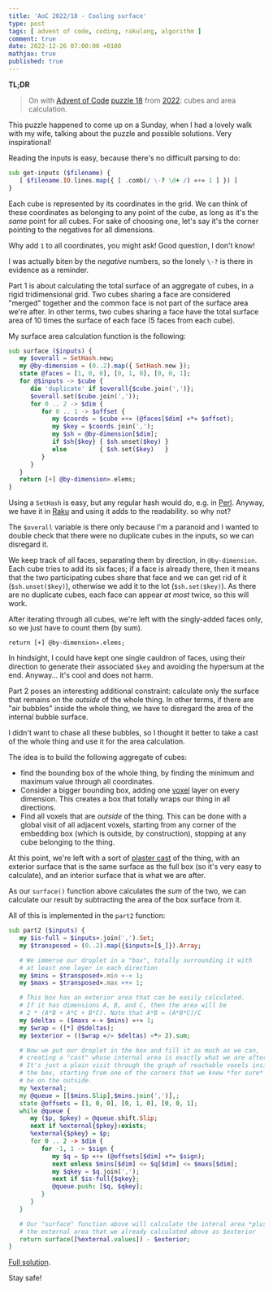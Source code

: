 ```yaml
---
title: 'AoC 2022/18 - Cooling surface'
type: post
tags: [ advent of code, coding, rakulang, algorithm ]
comment: true
date: 2022-12-26 07:00:00 +0100
mathjax: true
published: true
---
```


**TL;DR**

> On with [Advent of Code][] [puzzle 18][puzzle] from [2022][aoc2022]:
> cubes and area calculation.

This puzzle happened to come up on a Sunday, when I had a lovely walk
with my wife, talking about the puzzle and possible solutions. Very
inspirational!

Reading the inputs is easy, because there's no difficult parsing to do:

```raku
sub get-inputs ($filename) {
   [ $filename.IO.lines.map({ [ .comb(/ \-? \d+ /) «+» 1 ] }) ]
}
```

Each cube is represented by its coordinates in the grid. We can think of
these coordinates as belonging to any point of the cube, as long as it's
the *same* point for all cubes. For sake of choosing one, let's say it's
the corner pointing to the negatives for all dimensions.

Why add `1` to all coordinates, you might ask! Good question, I don't
know!

I was actually biten by the *negative* numbers, so the lonely `\-?` is
there in evidence as a reminder.

Part 1 is about calculating the total surface of an aggregate of cubes,
in a rigid tridimensional grid. Two cubes sharing a face are considered
"merged" together and the common face is not part of the surface area
we're after. In other terms, two cubes sharing a face have the total
surface area of 10 times the surface of each face (5 faces from each
cube).

My surface area calculation function is the following:

```raku
sub surface ($inputs) {
   my $overall = SetHash.new;
   my @by-dimension = (0..2).map({ SetHash.new });
   state @faces = [1, 0, 0], [0, 1, 0], [0, 0, 1];
   for @$inputs -> $cube {
      die 'duplicate' if $overall{$cube.join(',')};
      $overall.set($cube.join(','));
      for 0 .. 2 -> $dim {
         for 0 .. 1 -> $offset {
            my $coords = $cube «+» (@faces[$dim] «*» $offset);
            my $key = $coords.join(',');
            my $sh = @by-dimension[$dim];
            if $sh{$key} { $sh.unset($key) }
            else         { $sh.set($key)   }
         }
      }
   }
   return [+] @by-dimension».elems;
}
```

Using a `SetHash` is easy, but any regular hash would do, e.g. in
[Perl][]. Anyway, we have it in [Raku][] and using it adds to the
readability. so why not?

The `$overall` variable is there only because I'm a paranoid and I
wanted to double check that there were no duplicate cubes in the inputs,
so we can disregard it.

We keep track of all faces, separating them by direction, in
`@by-dimension`. Each cube tries to add its six faces; if a face is
already there, then it means that the two participating cubes share that
face and we can get rid of it (`$sh.unset($key)`), otherwise we add it
to the lot (`$sh.set($key)`). As there are no duplicate cubes, each face
can appear *at most* twice, so this will work.

After iterating through all cubes, we're left with the singly-added
faces only, so we just have to count them (by sum).

```
return [+] @by-dimension».elems;
```

In hindsight, I could have kept one single cauldron of faces, using
their direction to generate their associated `$key` and avoiding the
hypersum at the end. Anyway... it's cool and does not harm.

Part 2 poses an interesting additional constraint: calculate only the
surface that remains on the *outside* of the whole thing. In other
terms, if there are "air bubbles" inside the whole thing, we have to
disregard the area of the internal bubble surface.

I didn't want to chase all these bubbles, so I thought it better to take
a cast of the whole thing and use it for the area calculation.

The idea is to build the following aggregate of cubes:

- find the bounding box of the whole thing, by finding the minimum and
  maximum value through all coordinates.
- Consider a bigger bounding box, adding one [voxel][] layer on every
  dimension. This creates a box that totally wraps our thing in all
  directions.
- Find all voxels that are *outside* of the thing. This can be done with
  a global visit of all adjacent voxels, starting from any corner of the
  embedding box (which is outside, by construction), stopping at any
  cube belonging to the thing.

At this point, we're left with a sort of [plaster cast][] of the thing,
with an exterior surface that is the same surface as the full box (so
it's very easy to calculate), and an interior surface that is what we
are after.

As our `surface()` function above calculates the *sum* of the two, we
can calculate our result by subtracting the area of the box surface from
it.

All of this is implemented in the `part2` function:

```raku
sub part2 ($inputs) {
   my $is-full = $inputs».join(',').Set;
   my $transposed = (0..2).map({$inputs»[$_]}).Array;

   # We immerse our droplet in a "box", totally surrounding it with
   # at least one layer in each direction
   my $mins = $transposed».min «-» 1;
   my $maxs = $transposed».max «+» 1;

   # This box has an exterior area that can be easily calculated.
   # If it has dimensions A, B, and C, then the area will be
   # 2 * (A*B + A*C + B*C). Note that A*B = (A*B*C)/C
   my $deltas = ($maxs «-» $mins) «+» 1;
   my $wrap = ([*] @$deltas);
   my $exterior = (($wrap «/» $deltas) «*» 2).sum;

   # Now we put our droplet in the box and fill it as much as we can,
   # creating a "cast" whose internal area is exactly what we are after.
   # It's just a plain visit through the graph of reachable voxels inside
   # the box, starting from one of the corners that we know *for sure* to
   # be on the outside.
   my %external;
   my @queue = [[$mins.Slip],$mins.join(',')],;
   state @offsets = [1, 0, 0], [0, 1, 0], [0, 0, 1];
   while @queue {
      my ($p, $pkey) = @queue.shift.Slip;
      next if %external{$pkey}:exists;
      %external{$pkey} = $p;
      for 0 .. 2 -> $dim {
         for -1, 1 -> $sign {
            my $q = $p «+» (@offsets[$dim] «*» $sign);
            next unless $mins[$dim] <= $q[$dim] <= $maxs[$dim];
            my $qkey = $q.join(',');
            next if $is-full{$qkey};
            @queue.push: [$q, $qkey];
         }
      }
   }

   # Our "surface" function above will calculate the interal area *plus*
   # the external area that we already calculated above as $exterior
   return surface([%external.values]) - $exterior;
}
```

[Full solution][].

Stay safe!

[puzzle]: https://adventofcode.com/2022/day/18
[aoc2022]: https://adventofcode.com/2022/
[Advent of Code]: https://adventofcode.com/
[Raku]: https://www.raku.org/
[Perl]: https://www.perl.org/
[voxel]: https://en.wikipedia.org/wiki/Voxel
[plaster cast]: https://en.wikipedia.org/wiki/Plaster_cast
[Full solution]: https://gitlab.com/polettix/advent-of-code/-/blob/main/2022/18.raku
